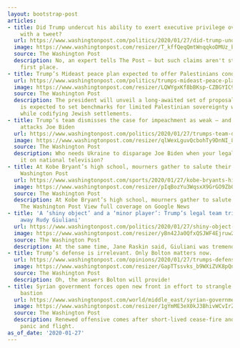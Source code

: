 ```yaml
---
layout: bootstrap-post
articles:
- title: Did Trump undercut his ability to exert executive privilege over John Bolton
    with a tweet?
  url: https://www.washingtonpost.com/politics/2020/01/27/did-trump-undercut-his-ability-exert-executive-privilege-over-john-bolton-with-tweet/
  image: https://www.washingtonpost.com/resizer/T_kffQeqQmtWnqqkoDMUz_b1YfE=/1440x0/smart/arc-anglerfish-washpost-prod-washpost.s3.amazonaws.com/public/MLEOHXSBBUI6VGOHDX6UEQNC7Y.jpg
  source: The Washington Post
  description: No, an expert tells The Post — but such claims aren't strong in the
    first place.
- title: Trump’s Mideast peace plan expected to offer Palestinians conditional statehood
  url: https://www.washingtonpost.com/politics/trumps-mideast-peace-plan-expected-to-offer-palestinians-conditional-statehood/2020/01/27/ccaa8696-4120-11ea-b503-2b077c436617_story.html
  image: https://www.washingtonpost.com/resizer/LQWYgxKf8bBKsp-CZBGYIC9iQAE=/1440x0/smart/arc-anglerfish-washpost-prod-washpost.s3.amazonaws.com/public/6JSVNXCBFEI6VGOHDX6UEQNC7Y.jpg
  source: The Washington Post
  description: The president will unveil a long-awaited set of proposals Tuesday that
    is expected to set benchmarks for limited Palestinian sovereignty within years,
    while codifying Jewish settlements.
- title: Trump’s team dismisses the case for impeachment as weak — and then sloppily
    attacks Joe Biden
  url: https://www.washingtonpost.com/politics/2020/01/27/trumps-team-dismisses-case-impeachment-weak-and-then-sloppily-attacks-joe-biden/
  image: https://www.washingtonpost.com/resizer/qlWexLguvQcbohTy9DnNI_8mvsk=/1440x0/smart/arc-anglerfish-washpost-prod-washpost.s3.amazonaws.com/public/3UWBJCCBJ4I6VGOHDX6UEQNC7Y.jpg
  source: The Washington Post
  description: Who needs Ukraine to disparage Joe Biden when your legal team can do
    it on national television?
- title: At Kobe Bryant’s high school, mourners gather to salute their hero - The
    Washington Post
  url: https://www.washingtonpost.com/sports/2020/01/27/kobe-bryants-high-school-mourners-gather-salute-their-hero/
  image: https://www.washingtonpost.com/resizer/pIqBozYu3WqsxX9GrGO9ZbOdtXQ=/1440x0/smart/arc-anglerfish-washpost-prod-washpost.s3.amazonaws.com/public/UQ2ILTCBKII6VGOHDX6UEQNC7Y.jpg
  source: The Washington Post
  description: At Kobe Bryant’s high school, mourners gather to salute their hero
    The Washington Post View full coverage on Google News
- title: 'A ‘shiny object’ and a ‘minor player’: Trump’s legal team tries to explain
    away Rudy Giuliani'
  url: https://www.washingtonpost.com/politics/2020/01/27/shiny-object-minor-player-trumps-legal-team-tries-explain-away-rudy-giuliani/
  image: https://www.washingtonpost.com/resizer/yBn42Ja0QfxQSJWF4Ejruw2HZ0E=/1440x0/smart/arc-anglerfish-washpost-prod-washpost.s3.amazonaws.com/public/ZYFVFKCBJYI6VGOHDX6UEQNC7Y.jpg
  source: The Washington Post
  description: At the same time, Jane Raskin said, Giuliani was tremendously successful.
- title: Trump’s defense is irrelevant. Only Bolton matters now.
  url: https://www.washingtonpost.com/opinions/2020/01/27/trumps-defense-is-irrelevant-only-bolton-matters-now/
  image: https://www.washingtonpost.com/resizer/GapTTssvks_b9WXiZVK8pQn2Zx8=/1440x0/smart/arc-anglerfish-washpost-prod-washpost.s3.amazonaws.com/public/QT5T7OSBHII6VNIDFMDXYQ3GC4.jpg
  source: The Washington Post
  description: Oh, the answers Bolton will provide!
- title: Syrian government forces open new front in effort to strangle rebel-held
    bastion
  url: https://www.washingtonpost.com/world/middle_east/syrian-government-forces-open-new-front-in-effort-to-strangle-rebel-held-bastion/2020/01/27/0085397c-411a-11ea-99c7-1dfd4241a2fe_story.html
  image: https://www.washingtonpost.com/resizer/1gYmME3eX0kJ3BhivWCvIrZxhwo=/1440x0/smart/arc-anglerfish-washpost-prod-washpost.s3.amazonaws.com/public/TT2J6YSBGAI6VNIDFMDXYQ3GC4.jpg
  source: The Washington Post
  description: Renewed offensive comes after short-lived cease-fire and prompts mass
    panic and flight.
as_of_date: '2020-01-27'
---
```


